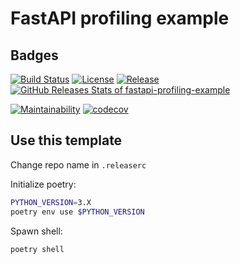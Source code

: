 # FastAPI profiling example

## Badges

[![Build Status](https://github.com/thibaultserti/fastapi-profiling-example/actions/workflows/release.yaml/badge.svg)](https://github.com/thibaultserti/fastapi-profiling-example/actions/workflows/release.yaml)
[![License](https://img.shields.io/github/license/thibaultserti/fastapi-profiling-example)](/LICENSE)
[![Release](https://img.shields.io/github/release/thibaultserti/fastapi-profiling-example.svg)](https://github.com/thibaultserti/fastapi-profiling-example/releases/latest)
[![GitHub Releases Stats of fastapi-profiling-example](https://img.shields.io/github/downloads/thibaultserti/fastapi-profiling-example/total.svg?logo=github)](https://somsubhra.github.io/github-release-stats/?username=thibaultserti&repository=fastapi-profiling-example)


[![Maintainability](https://api.codeclimate.com/v1/badges/b4999e390142bda9be41/maintainability)](https://codeclimate.com/github/thibaultserti/fastapi-profiling-example/maintainability)
[![codecov](https://codecov.io/gh/thibaultserti/fastapi-profiling-example/branch/main/graph/badge.svg?token=5BO47LR632)](https://codecov.io/gh/thibaultserti/fastapi-profiling-example)

## Use this template

Change repo name in `.releaserc`

Initialize poetry:

```bash
PYTHON_VERSION=3.X
poetry env use $PYTHON_VERSION
```

Spawn shell:

```bash
poetry shell
```
